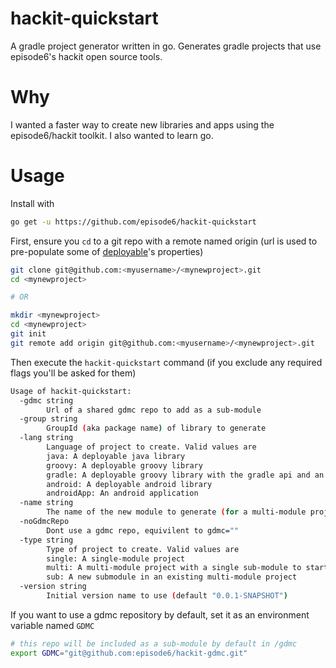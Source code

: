 # hackit-quickstart
A gradle project generator written in go. Generates gradle projects that use episode6's hackit open source tools.

# Why
I wanted a faster way to create new libraries and apps using the episode6/hackit toolkit. I also wanted to learn go.

# Usage
Install with
```bash
go get -u https://github.com/episode6/hackit-quickstart
```

First, ensure you `cd` to a git repo with a remote named origin (url is used to pre-populate some of [deployable](https://github.com/episode6/deployable)'s properties)
```bash
git clone git@github.com:<myusername>/<mynewproject>.git
cd <mynewproject>

# OR

mkdir <mynewproject>
cd <mynewproject>
git init
git remote add origin git@github.com:<myusername>/<mynewproject>.git
```
Then execute the `hackit-quickstart` command (if you exclude any required flags you'll be asked for them)
```bash
Usage of hackit-quickstart:
  -gdmc string
    	Url of a shared gdmc repo to add as a sub-module
  -group string
    	GroupId (aka package name) of library to generate
  -lang string
    	Language of project to create. Valid values are
		java: A deployable java library
		groovy: A deployable groovy library
		gradle: A deployable groovy library with the gradle api and an empty gradle plugin.
		android: A deployable android library
		androidApp: An android application
  -name string
    	The name of the new module to generate (for a multi-module project, this will be the sub-modules name)
  -noGdmcRepo
    	Dont use a gdmc repo, equivilent to gdmc=""
  -type string
    	Type of project to create. Valid values are
		single: A single-module project
		multi: A multi-module project with a single sub-module to start
		sub: A new submodule in an existing multi-module project
  -version string
    	Initial version name to use (default "0.0.1-SNAPSHOT")
```

If you want to use a gdmc repository by default, set it as an environment variable named `GDMC`
```bash
# this repo will be included as a sub-module by default in /gdmc
export GDMC="git@github.com:episode6/hackit-gdmc.git"
```
